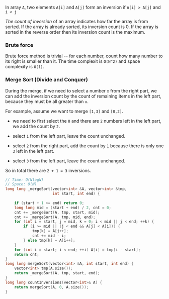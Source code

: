 In array `A`, two elements `A[i]` and `A[j]` form an inversion if `A[i] > A[j]` and `i < j`

_The count of inversion_ of an array indicates how far the array is from sorted. If the array is already sorted, its inversion count is 0. If the array is sorted in the reverse order then its inversion count is the maximum.

### Brute force

Brute force method is trivial -- for each number, count how many number to its right is smaller than it. The time complexit is `O(N^2)` and space complexity is `O(1)`.

### Merge Sort (Divide and Conquer)

During the merge, if we need to select a number `x` from the right part, we can add the inversion count by the count of remaining items in the left part, because they must be all greater than `x`.

For example, assume we want to merge `[1,3]` and `[0,2]`.

- we need to first select the `0` and there are `2` numbers left in the left part, we add the count by `2`.
    

- select `1` from the left part, leave the count unchanged.
    

- select `2` from the right part, add the count by `1` because there is only one `3` left in the left part.
    

- select `3` from the left part, leave the count unchanged.
    

So in total there are `2 + 1 = 3` inversions.

```cpp
// Time: O(NlogN)
// Space: O(N)
long long _mergeSort(vector<int> &A, vector<int> &tmp, 
					 int start, int end) {
					 
    if (start + 1 >= end) return 0;
    long long mid = (start + end) / 2, cnt = 0;
    cnt += _mergeSort(A, tmp, start, mid);
    cnt += _mergeSort(A, tmp, mid, end);
    for (int i = start, j = mid, k = 0; i < mid || j < end; ++k) {
        if (i >= mid || (j < end && A[j] < A[i])) {
            tmp[k] = A[j++];
            cnt += mid - i;
        } else tmp[k] = A[i++];
    }
    for (int i = start; i < end; ++i) A[i] = tmp[i - start];
    return cnt;
}
long long mergeSort(vector<int> &A, int start, int end) {
    vector<int> tmp(A.size());
    return _mergeSort(A, tmp, start, end);
}
long long countInversions(vector<int>& A) {
    return mergeSort(A, 0, A.size());
}

```